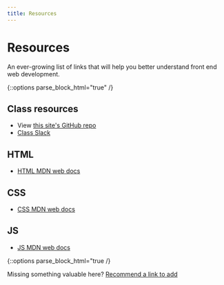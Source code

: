 ```yaml
---
title: Resources
---
```


Resources
=========

An ever-growing list of links that will help you better understand front end web development.

{::options parse_block_html="true" /}
<section class="resources-wrapper">

## Class resources
- View [this site's GitHub repo](https://github.com/mica-web/mica-web.github.io)
- [Class Slack](https://mica-web.slack.com/)

## HTML
- [HTML MDN web docs](https://developer.mozilla.org/en-US/docs/Web/HTML)

## CSS
- [CSS MDN web docs](https://developer.mozilla.org/en-US/docs/Web/CSS/Reference)

## JS
- [JS MDN web docs](https://developer.mozilla.org/en-US/docs/Web/JavaScript/Reference)
</section>

{::options parse_block_html="true /}
<section>

Missing something valuable here? [Recommend a link to add](https://docs.google.com/forms/d/e/1FAIpQLSf2-KRgUXrvHxcMMF_4gpTvZaakvQ7xM3OK_UGYc0_pOy5dHw/viewform?usp=sf_link)

</section>

